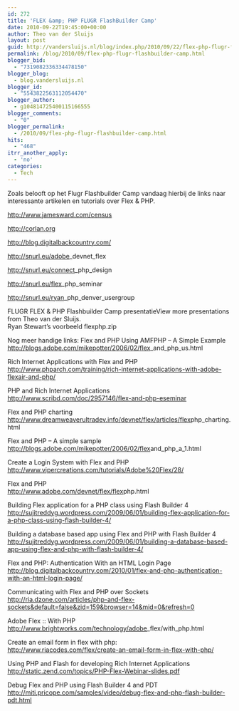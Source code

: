 ```yaml
---
id: 272
title: 'FLEX &amp; PHP FLUGR FlashBuilder Camp'
date: 2010-09-22T19:45:00+00:00
author: Theo van der Sluijs
layout: post
guid: http://vandersluijs.nl/blog/index.php/2010/09/22/flex-php-flugr-flashbuilder-camp/
permalink: /blog/2010/09/flex-php-flugr-flashbuilder-camp.html
blogger_bid:
  - "7319082336334478150"
blogger_blog:
  - blog.vandersluijs.nl
blogger_id:
  - "5543822563112054470"
blogger_author:
  - g104814725400115166555
blogger_comments:
  - "0"
blogger_permalink:
  - /2010/09/flex-php-flugr-flashbuilder-camp.html
hits:
  - "468"
itrr_another_apply:
  - 'no'
categories:
  - Tech
---
```

Zoals belooft op het Flugr Flashbuilder Camp vandaag hierbij de links naar interessante artikelen en tutorials over Flex & PHP.

<http://www.jamesward.com/census>

<http://corlan.org>

<http://blog.digitalbackcountry.com/>

<http://snurl.eu/adobe>_devnet_flex

<http://snurl.eu/connect>_php_design

<http://snurl.eu/flex>_php_seminar

<http://snurl.eu/ryan>_php_denver_usergroup</p> 

FLUGR FLEX & PHP Flashbuilder Camp presentatieView more presentations from Theo van der Sluijs.   
Ryan Stewart’s voorbeeld flex</em>php.zip 

Nog meer handige links: Flex and PHP Using AMFPHP &#8211; A Simple Example   
<http://blogs.adobe.com/mikepotter/2006/02/flex>_and_php_us.html</p> 

Rich Internet Applications with Flex and PHP   
<http://www.phparch.com/training/rich-internet-applications-with-adobe-flexair-and-php/>

PHP and Rich Internet Applications   
<http://www.scribd.com/doc/2957146/flex-and-php-eseminar>

Flex and PHP charting   
<http://www.dreamweaverultradev.info/devnet/flex/articles/flex></em>php_charting.html</p> 

Flex and PHP &#8211; A simple sample   
<http://blogs.adobe.com/mikepotter/2006/02/flex></em>and_php_a_1.html</p> 

Create a Login System with Flex and PHP   
<http://www.vipercreations.com/tutorials/Adobe%20Flex/28/>

Flex and PHP   
<http://www.adobe.com/devnet/flex/flex></em>php.html

Building Flex application for a PHP class using Flash Builder 4   
<http://sujitreddyg.wordpress.com/2009/06/01/building-flex-application-for-a-php-class-using-flash-builder-4/>

Building a database based app using Flex and PHP with Flash Builder 4   
<http://sujitreddyg.wordpress.com/2009/06/01/building-a-database-based-app-using-flex-and-php-with-flash-builder-4/>

Flex and PHP: Authentication With an HTML Login Page   
<http://blog.digitalbackcountry.com/2010/01/flex-and-php-authentication-with-an-html-login-page/>

Communicating with Flex and PHP over Sockets   
<http://ria.dzone.com/articles/php-and-flex-sockets&default=false&zid=159&browser=14&mid=0&refresh=0>

Adobe Flex :: With PHP   
<http://www.brightworks.com/technology/adobe>_flex/with_php.html

Create an email form in flex with php:   
<http://www.riacodes.com/flex/create-an-email-form-in-flex-with-php/>

Using PHP and Flash for developing Rich Internet Applications   
<http://static.zend.com/topics/PHP-Flex-Webinar-slides.pdf>

Debug Flex and PHP using Flash Builder 4 and PDT   
<http://miti.pricope.com/samples/video/debug-flex-and-php-flash-builder-pdt.html>